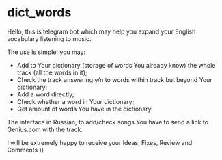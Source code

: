 # dict_words
Hello, this is telegram bot which may help you expand your English vocabulary listening to music.

The use is simple, you may:

- Add to Your dictionary (storage of words You already know) the whole track (all the words in it);
- Check the track answering y/n to words within track but beyond Your dictionary;
- Add a word directly;
- Check whether a word in Your dictionary;
- Get amount of words You have in the dictionary.

The interface in Russian, to add/check songs You have to send a link to Genius.com with the track.

I will be extremely happy to receive your Ideas, Fixes, Review and Comments ))
